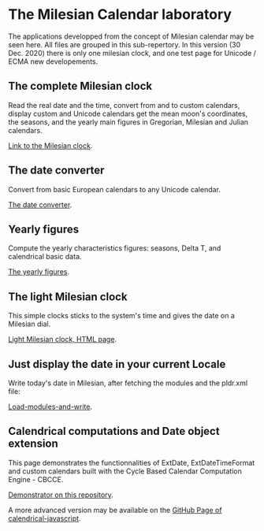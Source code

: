 # The Milesian Calendar laboratory
The applications developped from the concept of Milesian calendar may be seen here. All files are grouped in this sub-repertory.
In this version (30 Dec. 2020) there is only one milesian clock, and one test page for Unicode / ECMA new developements.

## The complete Milesian clock
Read the real date and the time, convert from and to custom calendars, display custom and Unicode calendars get the mean moon's coordinates, the seasons, and the yearly main figures in Gregorian, Milesian and Julian calendars.

[Link to the Milesian clock](https://Louis-Aime.github.io/Milesian-calendar/milesianclock.html).

## The date converter
Convert from basic European calendars to any Unicode calendar.

[The date converter](https://Louis-Aime.github.io/Milesian-calendar/converter.html).

## Yearly figures
Compute the yearly characteristics figures: seasons, Delta T, and calendrical basic data.

[The yearly figures](https://Louis-Aime.github.io/Milesian-calendar/yearsignaturedisplay.html).

## The light Milesian clock

This simple clocks sticks to the system's time and gives the date on a Milesian dial.

[Light Milesian clock, HTML page](https://Louis-Aime.github.io/Milesian-calendar/lightmilesianclock.html).

## Just display the date in your current Locale

Write today's date in Milesian, after fetching the modules and the pldr.xml file:

[Load-modules-and-write](https://Louis-Aime.github.io/Milesian-calendar/load-modules-and-write.html).

## Calendrical computations and Date object extension
This page demonstrates the functionnalities of ExtDate, ExtDateTimeFormat and custom calendars built with the Cycle Based Calendar Computation Engine - CBCCE.

[Demonstrator on this repository](https://Louis-Aime.github.io/Milesian-calendar/calendrical-demo-fr.html).

A more advanced version may be available on the [GitHub Page of calendrical-javascript](https://Louis-Aime.github.io/calendrical-javascript).
